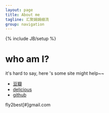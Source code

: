 ```yaml
---
layout: page
title: About me
tagline: 汇聚娟娟细流
group: navigation
---
```

{% include JB/setup %}

who am I?
=========
it's hard to say, here 's some site might help~~

- [豆瓣](http://www.douban.com/people/fly2best/)
- [delicious](https://delicious.com/flxing)
- [github](https://github.com/fly2best)

fly2best\[#\]gmail.com
